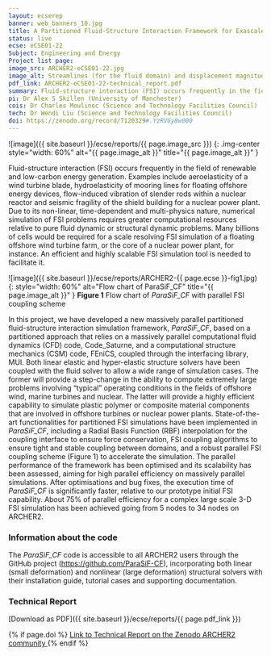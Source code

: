 ```yaml
---
layout: ecserep
banner: web_banners_10.jpg
title: A Partitioned Fluid-Structure Interaction Framework for Exascale
status: live
ecse: eCSE01-22
Subject: Engineering and Energy
Project list page:
image_src: ARCHER2-eCSE01-22.jpg
image_alt: Streamlines (for the fluid domain) and displacement magnitude contour (for the structure domain) for the 3-D flow past elastic beam case with non-linear structure solver
pdf_link: ARCHER2-eCSE01-22-technical_report.pdf
summary: Fluid-structure interaction (FSI) occurs frequently in the field of renewable and low-carbon energy generation. Simulation of FSI problems is highly computationally demanding. This project developed an efficient and highly scalable FSI simulation tool, ParaSiF_CF, which can be used for a wide range of simulation cases, including extremely large problems involving “typical” operating conditions in the fields of offshore wind, marine turbines and nuclear energy, and the simulation of plastic polymer or composite material components that are involved in offshore turbines.
pi: Dr Alex S Skillen (University of Manchester)
cois: Dr Charles Moulinec (Science and Technology Facilities Council)
tech: Dr Wendi Liu (Science and Technology Facilities Council)
doi: https://zenodo.org/record/7120329#.YzRVGy8w000
---
```


![image]({{ site.baseurl }}/ecse/reports/{{ page.image_src }})
{: .img-center style="width: 60%" alt="{{ page.image_alt }}" title="{{ page.image_alt }}" }

Fluid-structure interaction (FSI) occurs frequently in the field of renewable and low-carbon energy generation. Examples include aeroelasticity of a wind turbine blade, hydroelasticity of mooring lines for floating offshore energy devices, flow-induced vibration of slender rods within a nuclear reactor and seismic fragility of the shield building for a nuclear power plant. Due to its non-linear, time-dependent and multi-physics nature, numerical simulation of FSI problems requires greater computational resources relative to pure fluid dynamic or structural dynamic problems. Many billions of cells would be required for a scale resolving FSI simulation of a floating offshore wind turbine farm, or the core of a nuclear power plant, for instance. An efficient and highly scalable FSI simulation tool is needed to facilitate it. 

![image]({{ site.baseurl }}/ecse/reports/ARCHER2-{{ page.ecse }}-fig1.jpg)
{:  style="width: 60%" alt="Flow chart of ParaSiF_CF" title="{{ page.image_alt }}" }
**Figure 1** Flow chart of *ParaSiF_CF* with parallel FSI coupling scheme


In this project, we have developed a new massively parallel partitioned fluid-structure interaction simulation framework, *ParaSiF_CF*, based on a partitioned approach that relies on a massively parallel computational fluid dynamics (CFD) code, Code_Saturne, and a computational structure mechanics (CSM) code, FEniCS, coupled through the interfacing library, MUI. Both linear elastic and hyper-elastic structure solvers have been coupled with the fluid solver to allow a wide range of simulation cases. The former will provide a step-change in the ability to compute extremely large problems involving “typical” operating conditions in the fields of offshore wind, marine turbines and nuclear. The latter will provide a highly efficient capability to simulate plastic polymer or composite material components that are involved in offshore turbines or nuclear power plants. 
State-of-the-art functionalities for partitioned FSI simulations have been implemented in *ParaSiF_CF*, including a Radial Basis Function (RBF) interpolation for the coupling interface to ensure force conservation, FSI coupling algorithms to ensure tight and stable coupling between domains, and a robust parallel FSI coupling scheme (Figure 1) to accelerate the simulation. The parallel performance of the framework has been optimised and its scalability has been assessed, aiming for high parallel efficiency on massively parallel simulations. After optimisations and bug fixes, the execution time of *ParaSiF_CF* is significantly faster, relative to our prototype initial FSI capability. About 75% of parallel efficiency for a complex large scale 3-D FSI simulation has been achieved going from 5 nodes to 34 nodes on ARCHER2.





### Information about the code

The *ParaSiF_CF* code is accessible to all ARCHER2 users through the GitHub project (<https://github.com/ParaSiF-CF>), incorporating both linear (small deformation) and nonlinear (large deformation) structural solvers with their installation guide, tutorial cases and supporting documentation.


### Technical Report

[Download as PDF]({{ site.baseurl }}/ecse/reports/{{ page.pdf_link }}) 

{% if page.doi  %}
  <a href="{{ page.doi }}">
    Link to Technical Report on the Zenodo ARCHER2 community 
  </a>
{% endif %} 